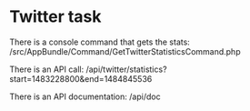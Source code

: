 Twitter task
=======

There is a console command that gets the stats:
/src/AppBundle/Command/GetTwitterStatisticsCommand.php

There is an API call:
/api/twitter/statistics?start=1483228800&end=1484845536

There is an API documentation:
/api/doc
